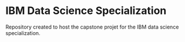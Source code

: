 # IBM Data Science Specialization
Repository created to host the capstone projet for the IBM data science specialization.
